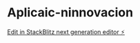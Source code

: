# Aplicaic-ninnovacion

[Edit in StackBlitz next generation editor ⚡️](https://stackblitz.com/~/github.com/MargonDiego/Aplicaic-ninnovacion)